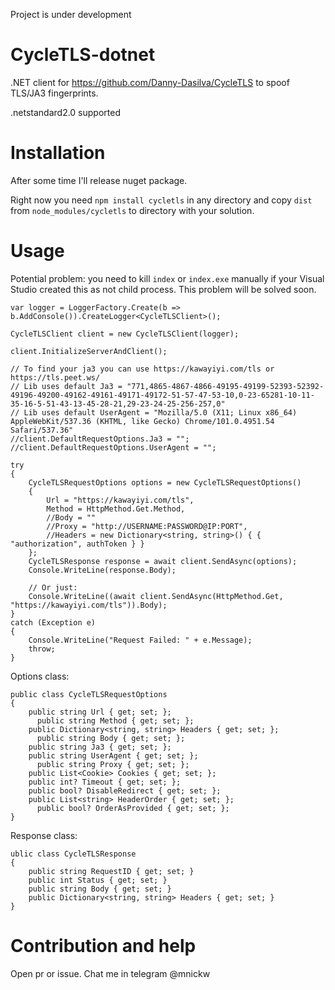 Project is under development

# CycleTLS-dotnet
.NET client for https://github.com/Danny-Dasilva/CycleTLS to spoof TLS/JA3 fingerprints.

.netstandard2.0 supported

# Installation
After some time I'll release nuget package.

Right now you need `npm install cycletls` in any directory and copy `dist` from `node_modules/cycletls` to directory with your solution.

# Usage
Potential problem: you need to kill `index` or `index.exe` manually if your Visual Studio created this as not child process. This problem will be solved soon.

```
var logger = LoggerFactory.Create(b => b.AddConsole()).CreateLogger<CycleTLSClient>();

CycleTLSClient client = new CycleTLSClient(logger);

client.InitializeServerAndClient();

// To find your ja3 you can use https://kawayiyi.com/tls or https://tls.peet.ws/
// Lib uses default Ja3 = "771,4865-4867-4866-49195-49199-52393-52392-49196-49200-49162-49161-49171-49172-51-57-47-53-10,0-23-65281-10-11-35-16-5-51-43-13-45-28-21,29-23-24-25-256-257,0"
// Lib uses default UserAgent = "Mozilla/5.0 (X11; Linux x86_64) AppleWebKit/537.36 (KHTML, like Gecko) Chrome/101.0.4951.54 Safari/537.36"
//client.DefaultRequestOptions.Ja3 = "";
//client.DefaultRequestOptions.UserAgent = "";

try
{
    CycleTLSRequestOptions options = new CycleTLSRequestOptions()
    {
        Url = "https://kawayiyi.com/tls",
        Method = HttpMethod.Get.Method,
        //Body = ""
        //Proxy = "http://USERNAME:PASSWORD@IP:PORT",
        //Headers = new Dictionary<string, string>() { { "authorization", authToken } }
    };
    CycleTLSResponse response = await client.SendAsync(options);
    Console.WriteLine(response.Body);

    // Or just:
    Console.WriteLine((await client.SendAsync(HttpMethod.Get, "https://kawayiyi.com/tls")).Body);
}
catch (Exception e)
{
    Console.WriteLine("Request Failed: " + e.Message);
    throw;
}
```

Options class:
```
public class CycleTLSRequestOptions
{
    public string Url { get; set; };
	  public string Method { get; set; };
    public Dictionary<string, string> Headers { get; set; };
	  public string Body { get; set; };
    public string Ja3 { get; set; };
    public string UserAgent { get; set; };
	  public string Proxy { get; set; };
    public List<Cookie> Cookies { get; set; };
    public int? Timeout { get; set; };
    public bool? DisableRedirect { get; set; };
    public List<string> HeaderOrder { get; set; };
	  public bool? OrderAsProvided { get; set; };
}
```

Response class:
```
ublic class CycleTLSResponse
{
    public string RequestID { get; set; }
    public int Status { get; set; }
    public string Body { get; set; }
    public Dictionary<string, string> Headers { get; set; }
}
```

# Contribution and help
Open pr or issue. Chat me in telegram @mnickw
